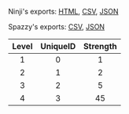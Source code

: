Ninji's exports: [HTML](https://wuffs.org/acnh/bcsv_140/html/InsectBattleParam.html), [CSV](https://wuffs.org/acnh/bcsv_140/csv/InsectBattleParam.csv), [JSON](https://wuffs.org/acnh/bcsv_140/json/InsectBattleParam.json)

Spazzy's exports: [CSV](https://github.com/McSpazzy/acnh-csv/blob/master/InsectBattleParam.csv), [JSON](https://github.com/McSpazzy/acnh-json/blob/master/InsectBattleParam.json)

| Level | UniqueID | Strength |
|:--:|:--:|:--:|
| 1 | 0 | 1 | 
| 2 | 1 | 2 | 
| 3 | 2 | 5 | 
| 4 | 3 | 45 | 
